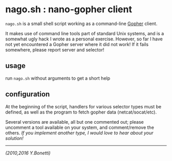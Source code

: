 # nago.sh : nano-gopher client

`nago.sh` is a small shell script working as a command-line [Gopher][] client.

It makes use of command line tools part of standard Unix systems,
and is a somewhat ugly hack I wrote as a personal exercise.  However,
so far I have not yet encountered a Gopher server where it did not
work! If it fails somewhere, please report server and selector!

## usage

run `nago.sh` without arguments to get a short help

## configuration

At the beginning of the script, handlers for various selector types must
be defined, as well as the program to fetch gopher data (netcat/socat/etc).

Several versions are available, all but one commented out; please uncomment
a tool available on your system, and comment/remove the others.
*If you implement another type, I would love to hear about your solution!*

---

_(2010,2016 Y.Bonetti)_

[Gopher]: https://en.wikipedia.org/wiki/Gopher_(protocol) "Gopher protocol"
